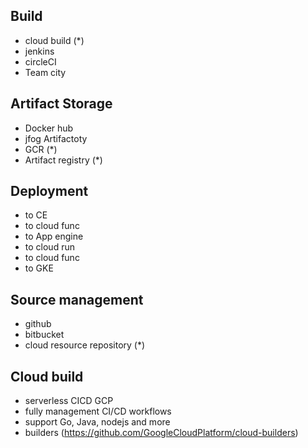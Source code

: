 ## Build

  - cloud build (*)
  - jenkins
  - circleCI
  - Team city

## Artifact Storage

  - Docker hub
  - jfog Artifactoty
  - GCR (*)
  - Artifact registry (*)

## Deployment

  - to CE
  - to cloud func
  - to App engine
  - to cloud run
  - to cloud func
  - to GKE

## Source management

  - github
  - bitbucket
  - cloud resource repository (*)

## Cloud build

  - serverless CICD GCP
  - fully management CI/CD workflows
  - support Go, Java, nodejs and more
  - builders (https://github.com/GoogleCloudPlatform/cloud-builders)
